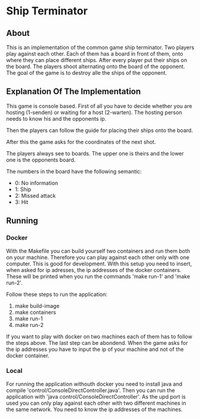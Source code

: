 # Ship Terminator

## About
This is an implementation of the common game ship terminator. 
Two players play against each other. Each of them has a board in front of them, onto where they can place different ships.
After every player put their ships on the board. 
The players shoot alternating onto the board of the opponent.
The goal of the game is to destroy alle the ships of the opponent.

## Explanation Of The Implementation
This game is console based. 
First of all you have to decide whether you are hosting (1-senden) or waiting for a host (2-warten).
The hosting person needs to know his and the opponents ip.

Then the players can follow the guide for placing their ships onto the board.

After this the game asks for the coordinates of the next shot.

The players always see to boards. 
The upper one is theirs and the lower one is the opponents board.

The numbers in the board have the following semantic:
* 0: No information
* 1: Ship
* 2: Missed attack
* 3: Hit

## Running
### Docker
With the Makefile you can build yourself two containers and run them both on your machine. Therefore you can play against each other only with one computer. This is good for development. With this setup you need to insert, when asked for ip adresses, the ip addresses of the docker containers. These will be printed when you run the commands 'make run-1' and 'make run-2'.

Follow these steps to run the application:
1. make build-image
2. make containers
3. make run-1
4. make run-2

If you want to play with docker on two machines each of them has to follow the steps above. The last step can be abondend. 
When the game asks for the ip addresses you have to input the ip of your machine and not of the docker container.
### Local
For running the application withouth docker you need to install java and compile 'control/ConsoleDirectController.java'. Then you can run the application with 'java control/ConsoleDirectController'.
As the upd port is used you can only play against each other with two different machines in the same network.
You need to know the ip addresses of the machines.
